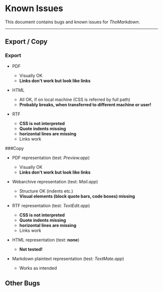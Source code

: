 # Known Issues

This document contains bugs and known issues for _ThoMarkdown_.

---

## Export / Copy
### Export

* PDF
	* Visually OK
	* __Links don't work but look like links__

* HTML
	* All OK, if on local machine (CSS is referred by full path)
	* __Probably breaks, when transferred to different machine or user!__

* RTF
	* __CSS is not interpreted__
	* __Quote indents missing__
	* __horizontal lines are missing__
	* Links work

###Copy

* PDF representation (test: _Preview.app_)
	* Visually OK
	* __Links don't work but look like links__

* Webarchive representation (test: _Mail.app_)
	* Structure OK (indents etc.)
	* __Visual elements (block quote bars, code boxes) missing__

* RTF representation (test: _TextEdit.app_)
	* __CSS is not interpreted__
	* __Quote indents missing__
	* __horizontal lines are missing__
	* Links work

* HTML representation (test: __none__)
	* __Not tested!__

* Markdown plaintext representation (test: _TextMate.app_)
	* Works as intended

## Other Bugs

